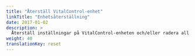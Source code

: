 ```yaml
---
title: "Återställ VitalControl-enhet"
linkTitle: "Enhetsåterställning"
date: 2017-01-02
description: >
  Återställ inställningar på VitalControl-enheten och/eller radera all djurdata.
weight: 40
translationKey: reset
---
```

